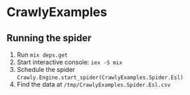 # CrawlyExamples

## Running the spider
1. Run `mix deps.get`
2. Start interactive console: `iex -S mix`
3. Schedule the spider `Crawly.Engine.start_spider(CrawlyExamples.Spider.Esl)`
4. Find the data at `/tmp/CrawlyExamples.Spider.Esl.csv`

